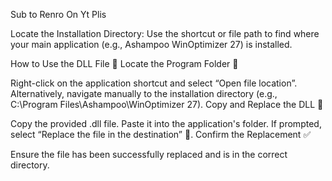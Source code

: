 Sub to Renro On Yt Plis

Locate the Installation Directory: Use the shortcut or file path to find where your main application (e.g., Ashampoo WinOptimizer 27) is installed.

How to Use the DLL File 🚀
Locate the Program Folder 📂

Right-click on the application shortcut and select “Open file location”.
Alternatively, navigate manually to the installation directory (e.g., C:\Program Files\Ashampoo\WinOptimizer 27).
Copy and Replace the DLL 📝

Copy the provided .dll file.
Paste it into the application's folder.
If prompted, select “Replace the file in the destination” 🔁.
Confirm the Replacement ✅

Ensure the file has been successfully replaced and is in the correct directory.
